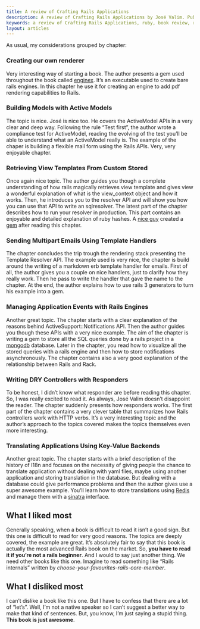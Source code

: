 ```yaml
---
title: A review of Crafting Rails Applications
description: A review of Crafting Rails Applications by José Valim. Published by The Pragmatic Programmer in March 2011
keywords: a review of Crafting Rails Applications, ruby, book review, rails, enginex, José Valim
layout: articles
---
```

As usual, my considerations grouped by chapter:

### Creating our own renderer

Very interesting way of starting a book. The author presents a gem used
throughout the book called [enginex](https://github.com/josevalim/enginex).
It’s an executable used to create bare rails engines. In this chapter he use
it for creating an engine to add pdf rendering capabilities to Rails.

### Building Models with Active Models

The topic is nice. José is nice too. He covers the ActiveModel APIs in a very
clear and deep way. Following the rule “Test first”, the author wrote a
compliance test for ActiveModel, reading the evolving of the test you’ll be
able to understand what an ActiveModel really is. The example of the chaper is
building a flexible mail form using the Rails APIs. Very, very enjoyable
chapter.

### Retrieving View Templates From Custom Stored

Once again nice topic. The author guides you though a complete understanding
of how rails magically retrieves view template and gives view a wonderful
explanation of what is the view\_context object and how it works. Then, he
introduces you to the resolver API and will show you how you can use that API
to write an sqlresolver. The latest part of the chapter describes how to run
your resolver in production. This part contains an enjoyable and detailed
explanation of ruby hashes. A [nice guy](http://andreapavoni.com/) created a
[gem](https://github.com/apeacox/panoramic) after reading this chapter.

### Sending Multipart Emails Using Template Handlers

The chapter concludes the trip trough the rendering stack presenting the
Template Resolver API. The example used is very nice, the chapter is build
around the writing of a markdown erb template handler for emails. First of
all, the author gives you a couple on nice handlers, just to clarify how they
really work. Then he pass to write the handler that gave the name to the
chapter. At the end, the author explains how to use rails 3 generators to turn
his example into a gem.

### Managing Application Events with Rails Engines

Another great topic. The chapter starts with a clear explanation of the
reasons behind ActiveSupport::Notifications API. Then the author guides you
though these APIs with a very nice example. The aim of the chapter is writing
a gem to store all the SQL queries done by a rails project in a
[mongodb](http://www.mongodb.org/) database. Later in the chapter, you read
how to visualize all the stored queries with a rails engine and then how to
store notifications asynchronously. The chapter contains also a very good
explanation of the relationship between Rails and Rack.

### Writing DRY Controllers with Responders

To be honest, I didn’t know what responder are before reading this chapter.
So, I was really excited to read it. As always, José Valim doesn’t disappoint
the reader. The chapter suddenly presents how responders works. The first part
of the chapter contains a very clever table that summarizes how Rails
controllers work with HTTP verbs. It’s a very interesting topic and the
author’s approach to the topics covered makes the topics themselves even more
interesting.

### Translating Applications Using Key-Value Backends

Another great topic. The chapter starts with a brief description of the
history of I18n and focuses on the necessity of giving people the chance to
translate application without dealing with yaml files, maybe using another
application and storing translation in the database. But dealing with a
database could give performance problems and then the author gives use a super
awesome example. You’ll learn how to store translations using
[Redis](http://redis.io/) and manage them with a
[sinatra](http://www.sinatrarb.com/) interface.

## What I liked most

Generally speaking, when a book is difficult to read it isn’t a good sign. But
this one is difficult to read for very good reasons. The topics are deeply
covered, the example are great. It’s absolutely fair to say that this book is
actually the most advanced Rails book on the market. So, **you have to read it
if you’re not a rails beginner**. And I would to say just another thing. We
need other books like this one. Imagine to read something like “Rails
internals” written by *choose-your-favourites-rails-core-member*.

## What I disliked most

I can’t dislike a book like this one. But I have to confess that there are a
lot of “let’s”. Well, I’m not a native speaker so I can’t suggest a better way
to make that kind of sentences. But, you know, I’m just saying a stupid thing.
**This book is just awesome**.
